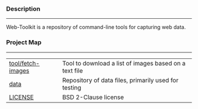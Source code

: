 ### Description
---
Web-Toolkit is a repository of command-line tools for capturing web data.

### Project Map
---
<table>
  <tr>
    <td><a href="https://github.com/thensg/web-toolkit/tool/blob/master/fetch-images">tool/fetch-images</a></td>
    <td>Tool to download a list of images based on a text file</td>
  </tr>
  <tr>
    <td><a href="blob/master/data">data</a></td>
    <td>Repository of data files, primarily used for testing</td>
  </tr>
  <tr>
    <td><a href="../blob/master/LICENSE">LICENSE</a></td>
    <td>BSD 2-Clause license</td>
  </tr>
</table>
